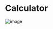 # Calculator
![image](https://github.com/tishaa26/Calculator/assets/123740968/73307718-b971-4bde-a24e-6d2e485332ec)
